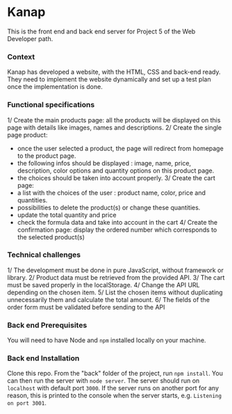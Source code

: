 # Kanap #

This is the front end and back end server for Project 5 of the Web Developer path.

### Context ###
Kanap has developed a website, with the HTML, CSS and back-end ready.
They need to implement the website dynamically and set up a test plan once the implementation is done.

### Functional specifications ###
1/ Create the main products page: all the products will be displayed on this page with details like images, names and descriptions.
2/ Create the single page product: 
  - once the user selected a product, the page will redirect from homepage to the product page. 
  - the following infos should be displayed : image, name, price, description, color options and quantity options on this product page. 
  - the choices should be taken into account properly.
3/ Create the cart page: 
  - a list with the choices of the user : product name, color, price and quantities. 
  - possibilities to delete the product(s) or change these quantities. 
  - update the total quantity and price
  - check the formula data and take into account in the cart 
4/ Create the confirmation page: display the ordered number which corresponds to the selected product(s) 

### Technical challenges ###
1/ The development must be done in pure JavaScript, without framework or library.
2/ Product data must be retrieved from the provided API.
3/ The cart must be saved properly in the localStorage.
4/ Change the API URL depending on the chosen item.
5/ List the chosen items without duplicating unnecessarily them and calculate the total amount.
6/ The fields of the order form must be validated before sending to the API

### Back end Prerequisites ###

You will need to have Node and `npm` installed locally on your machine.

### Back end Installation ###

Clone this repo. From the "back" folder of the project, run `npm install`. You 
can then run the server with `node server`. 
The server should run on `localhost` with default port `3000`. If the
server runs on another port for any reason, this is printed to the
console when the server starts, e.g. `Listening on port 3001`.
